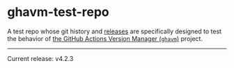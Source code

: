 # ghavm-test-repo

A test repo whose git history and [releases][] are specifically designed to test
the behavior of [the GitHub Actions Version Manager (`ghavm`)][ghavm] project.

---

Current release: v4.2.3

[ghavm]: https://github.com/mccutchen/ghavm
[releases]: https://github.com/mccutchen/ghavm-test-repo/releases
